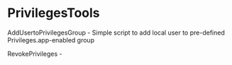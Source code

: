 # PrivilegesTools
AddUsertoPrivilegesGroup - Simple script to add local user to pre-defined Privileges.app-enabled group

RevokePrivileges - 
